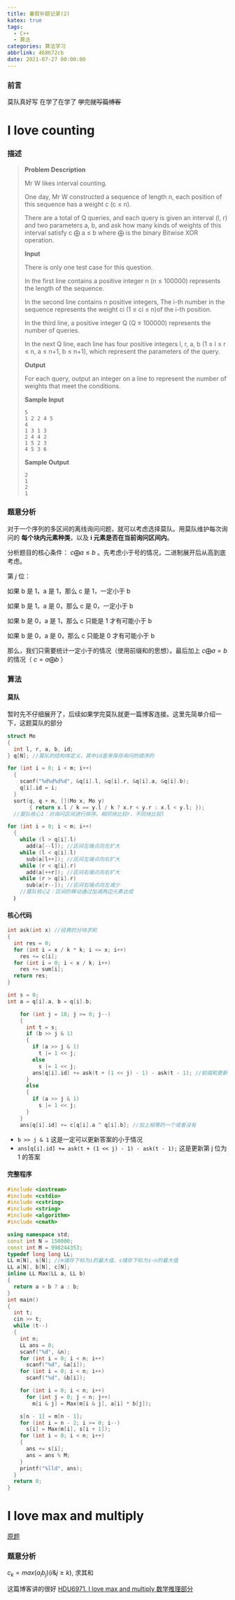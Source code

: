 ```yaml
---
title: 暑假补题记录(2)
katex: true
tags:
  - C++
  - 算法
categories: 算法学习
abbrlink: 468672cb
date: 2021-07-27 00:00:00
---
```


### 前言

莫队真好写 在学了在学了 <del> 学完就写篇博客 </del>

<!--more-->

# I love counting

### 描述

> **Problem Description**
>
> Mr W likes interval counting.
>
> One day, Mr W constructed a sequence of length n, each position of this sequence has a weight c (c ≤ n).
>
> There are a total of Q queries, and each query is given an interval (l, r) and two parameters a, b, and ask how many kinds of weights of this interval satisfy c ⨁ a ≤ b  where ⨁ is the binary Bitwise XOR operation.
>
> **Input**
>
> There is only one test case for this question.
>
> In the first line contains a positive integer n (n ≤ 100000) represents the length of the sequence.
>
> In the second line contains n positive integers, The i-th number in the sequence represents the weight ci (1 ≤ ci ≤ n)of the i-th position.
>
> In the third line, a positive integer Q (Q ≤ 100000) represents the number of queries.
>
> In the next Q line, each line has four positive integers l, r, a, b (1 ≤ l ≤ r ≤ n, a ≤ n+1, b ≤ n+1), which represent the parameters of the query.
>
> **Output**
>
> For each query, output an integer on a line to represent the number of weights that meet the conditions.
>
> **Sample Input**
>
> ```
>5
>1 2 2 4 5
>4
>1 3 1 3
>2 4 4 2
>1 5 2 3
>4 5 3 6
>```
>
> **Sample Output**
>
> ```
>2
>1
>2
>1
>```
>
>

### 题意分析

对于一个序列的多区间的离线询问问题，就可以考虑选择莫队。用莫队维护每次询问的 **每个块内元素种类**，以及 **i 元素是否在当前询问区间内**。

分析题目的核心条件： $c ⨁ a\le b$ ​​ 。先考虑小于号的情况，二进制展开后从高到底考虑。

第 $j$ ​位：

如果 b 是 1，a 是 1，那么 c 是 1，一定小于 b

如果 b 是 1，a 是 0，那么 c 是 0，一定小于 b

如果 b 是 0，a 是 1，那么 c 只能是 1 才有可能小于 b

如果 b 是 0，a 是 0，那么 c 只能是 0 才有可能小于 b

那么，我们只需要统计一定小于的情况（使用前缀和的思想）。最后加上 $c ⨁ a = b$ 的情况（ $c = a ⨁ b$ ​）

### 算法

#### 莫队

暂时先不仔细展开了，后续如果学完莫队就更一篇博客连接。这里先简单介绍一下，这题莫队的部分

```cpp
struct Mo
{
  int l, r, a, b, id;
} q[N]; //莫队的结构体定义，其中id是来保存询问的顺序的

for (int i = 0; i < m; i++)
  {
    scanf("%d%d%d%d", &q[i].l, &q[i].r, &q[i].a, &q[i].b);
    q[i].id = i;
  }
  sort(q, q + m, [](Mo x, Mo y)
       { return x.l / k == y.l / k ? x.r < y.r : x.l < y.l; });
  //莫队核心1：对询问区间进行排序。相同块比较r，不同块比较l

for (int i = 0; i < m; i++)
  {
    while (l > q[i].l)
      add(a[--l]); //区间左端点向左扩大
    while (l < q[i].l)
      sub(a[l++]); //区间左端点向右扩大
    while (r < q[i].r)
      add(a[++r]); //区间右端点向右扩大
    while (r > q[i].r)
      sub(a[r--]); //区间右端点向左减少
    //莫队核心2：区间的移动通过加减两边元素达成
  ｝
```

#### 核心代码

```cpp
int ask(int x) //经典的分块求和
{
  int res = 0;
  for (int i = x / k * k; i <= x; i++)
    res += c[i];
  for (int i = 0; i < x / k; i++)
    res += sum[i];
  return res;
}

int s = 0;
int a = q[i].a, b = q[i].b;

    for (int j = 18; j >= 0; j--)
    {
      int t = s;
      if (b >> j & 1)
      {
        if (a >> j & 1)
          t |= 1 << j;
        else
          s |= 1 << j;
        ans[q[i].id] += ask(t + (1 << j) - 1) - ask(t - 1); //前缀和更新答案
      }
      else
      {
        if (a >> j & 1)
          s |= 1 << j;
      }
    }
    ans[q[i].id] += c[q[i].a ^ q[i].b]; //加上相等的一个或者没有
```

+ `b >> j & 1` 这是一定可以更新答案的小于情况
+ `ans[q[i].id] += ask(t + (1 << j) - 1) - ask(t - 1);`  这是更新第 j 位为 1 的答案

#### 完整程序

```cpp
#include <iostream>
#include <cstdio>
#include <cstring>
#include <string>
#include <algorithm>
#include <cmath>

using namespace std;
const int N = 150000;
const int M = 998244353;
typedef long long LL;
LL m[N], s[N]; //m储存下标为i的最大值，s储存下标为i~n的最大值
LL a[N], b[N], c[N];
inline LL Max(LL a, LL b)
{
  return a > b ? a : b;
}
int main()
{
  int t;
  cin >> t;
  while (t--)
  {
    int n;
    LL ans = 0;
    scanf("%d", &n);
    for (int i = 0; i < n; i++)
      scanf("%d", &a[i]);
    for (int i = 0; i < n; i++)
      scanf("%d", &b[i]);

    for (int i = 0; i < n; i++)
      for (int j = 0; j < n; j++)
        m[i & j] = Max(m[i & j], a[i] * b[j]);

    s[n - 1] = m[n - 1];
    for (int i = n - 2; i >= 0; i--)
      s[i] = Max(m[i], s[i + 1]);
    for (int i = 0; i < n; i++)
    {
      ans += s[i];
      ans = ans % M;
    }
    printf("%lld", ans);
  }
  return 0;
}

```

# I love max and multiply

[原题](https://acm.hdu.edu.cn/showproblem.php?pid=6971)

### 题意分析

 $c_k = max(a_ib_j) (i\&j \ge k)$ ​​​, 求其和

这篇博客讲的很好 [HDU6971. I love max and multiply 数学推理部分](https://www.cnblogs.com/Bamboo-Wind/p/15059655.html)

